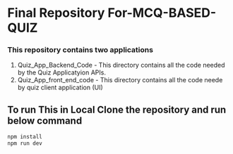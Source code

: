 # Final Repository For-MCQ-BASED-QUIZ
 
### This  repository contains two applications
1. Quiz_App_Backend_Code - This  directory contains all the code needed by the Quiz Applicatyion APIs.
2. Quiz_App_front_end_code - This directory contains all the code neede by quiz client application (UI)
## To run This in Local Clone the repository and run below command
```bash
npm install
npm run dev
```



